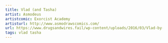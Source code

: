 ```yaml
---
title: Vlad (and Tasha)
artist: Asmodeus
artistcomic: Exorcist Academy
artisturl: http://www.asmodrawscomics.com/
url: https://www.drugsandwires.fail/wp-content/uploads/2016/03/Vlad-by-Asmodeus.jpg
tags: vlad tasha
---
```

